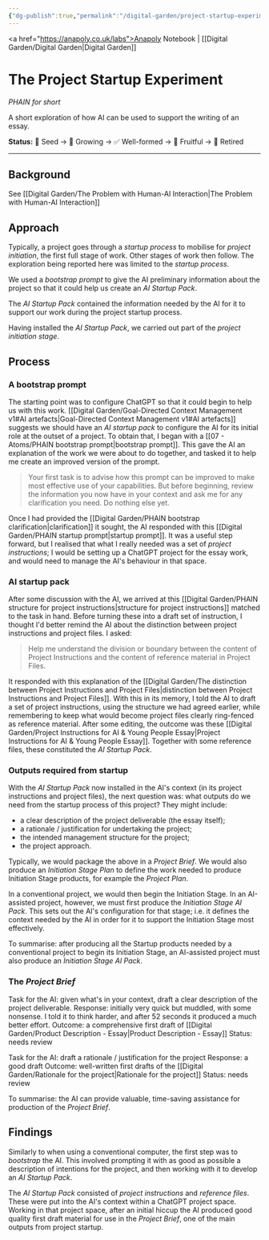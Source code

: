 ```yaml
---
{"dg-publish":true,"permalink":"/digital-garden/project-startup-experiment/","created":"2025-08-26T12:45:55.513+01:00","updated":"2025-08-26T13:07:08.995+01:00"}
---
```


<a href="https://anapoly.co.uk/labs">Anapoly Notebook</a> | [[Digital Garden/Digital Garden\|Digital Garden]] 

# The Project Startup Experiment
*PHAIN for short* 

A short exploration of how AI can be used to support the writing of an essay.

**Status:** 🔸 Seed → 🔸 Growing → ✅ Well-formed → 🔸 Fruitful → 🔸 Retired

---

## Background

See [[Digital Garden/The Problem with Human-AI Interaction\|The Problem with Human-AI Interaction]]

## Approach

Typically, a project goes through a *startup process* to mobilise for *project initiation*, the first full stage of work. Other stages of work then follow. The exploration being reported here was limited to the *startup process*. 

We used a *bootstrap prompt* to give the AI preliminary information about the project so that it could help us create an *AI Startup Pack*. 

The *AI Startup Pack* contained the information needed by the AI for it to support our work during the project startup process. 

Having installed the *AI Startup Pack*, we carried out part of the *project initiation stage*.

## Process

### A bootstrap prompt

The starting point was to configure ChatGPT so that it could begin to help us with this work. [[Digital Garden/Goal-Directed Context Management v1#AI artefacts\|Goal-Directed Context Management v1#AI artefacts]] suggests we should have an *AI startup pack* to configure the AI for its initial role at the outset of a project. To obtain that, I began with a [[07 - Atoms/PHAIN bootstrap prompt\|bootstrap prompt]]. This gave the AI an explanation of the work we were about to do together, and tasked it to help me create an improved version of the prompt. 

> Your first task is to advise how this prompt can be improved to make most effective use of your capabilities. But before beginning, review the information you now have in your context and ask me for any clarification you need. Do nothing else yet.

Once I had provided the [[Digital Garden/PHAIN bootstrap clarification\|clarification]] it sought, the AI responded with this [[Digital Garden/PHAIN startup prompt\|startup prompt]]. It was a useful step forward, but I realised that what I really needed was a set of *project instructions*; I would be setting up a ChatGPT project for the essay work, and would need to manage the AI's behaviour in that space.  

### AI startup pack

After some discussion with the AI, we arrived at this [[Digital Garden/PHAIN structure for project instructions\|structure for project instructions]] matched to the task in hand.  Before turning these into a draft set of instruction, I thought I'd better remind the AI about the distinction between project instructions and project files. I asked: 

>Help me understand the division or boundary between the content of Project Instructions and the content of reference material in Project Files.

It responded with this explanation of the [[Digital Garden/The distinction between Project Instructions and Project Files\|distinction between Project Instructions and Project Files]]. With this in its memory, I told the AI to draft a set of project instructions, using the structure we had agreed earlier, while remembering to keep what would become project files clearly ring-fenced as reference material. After some editing, the outcome was these [[Digital Garden/Project Instructions for AI & Young People Essay\|Project Instructions for AI & Young People Essay]]. Together with some reference files, these constituted the *AI Startup Pack*. 

### Outputs required from startup 

With the *AI Startup Pack* now installed in the AI's context (in its project instructions and project files), the next question was: what outputs do we need from the startup process of this project? They might include:

- a clear description of the project deliverable (the essay itself);
- a rationale / justification for undertaking the project;
- the intended management structure for the project;
- the project approach.

Typically, we would package the above in a *Project Brief*. We would also produce an *Initiation Stage Plan* to define the work needed to produce Initiation Stage products, for example the *Project Plan*. 

In a conventional project, we would then begin the Initiation Stage. In an AI-assisted project, however, we must first produce the *Initiation Stage AI Pack*. This sets out the AI's configuration for that stage; i.e. it defines the context needed by the AI in order for it to support the Initiation Stage most effectively. 

To summarise: after producing all the Startup products needed by a conventional project to begin its Initiation Stage, an AI-assisted project must also produce an *Initiation Stage AI Pack*. 

### The *Project Brief*  

Task for the AI:  given what's in your context, draft a clear description of the project deliverable.
Response: initially very quick but muddled, with some nonsense. I told it to think harder, and after 52 seconds it produced a much better effort.
Outcome: a comprehensive first draft of [[Digital Garden/Product Description - Essay\|Product Description - Essay]] 
Status: needs review

Task for the AI: draft a rationale / justification for the project
Response: a good draft
Outcome: well-written first drafts of the [[Digital Garden/Rationale for the project\|Rationale for the project]] 
Status: needs review

To summarise: the AI can provide valuable, time-saving assistance for production of the *Project Brief*. 

## Findings

Similarly to when using a conventional computer, the first step was to *bootstrap* the AI. This involved prompting it with as good as possible a description of intentions for the project, and then working with it to develop an *AI Startup Pack*. 

The *AI Startup Pack* consisted of *project instructions* and *reference files*. These were put into the AI's context within a ChatGPT project space. Working in that project space, after an initial hiccup the AI produced good quality first draft material for use in the *Project Brief*, one of the main outputs from project startup.
